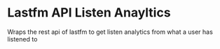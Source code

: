 # Lastfm API Listen Anayltics 

Wraps the rest api of lastfm to get listen analytics from what a user has listened to
